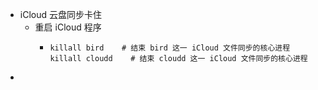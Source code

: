 - iCloud 云盘同步卡住
	- 重启 iCloud 程序
		- ```shell
		  killall bird    # 结束 bird 这一 iCloud 文件同步的核心进程
		  killall cloudd    # 结束 cloudd 这一 iCloud 文件同步的核心进程
		  ```
-